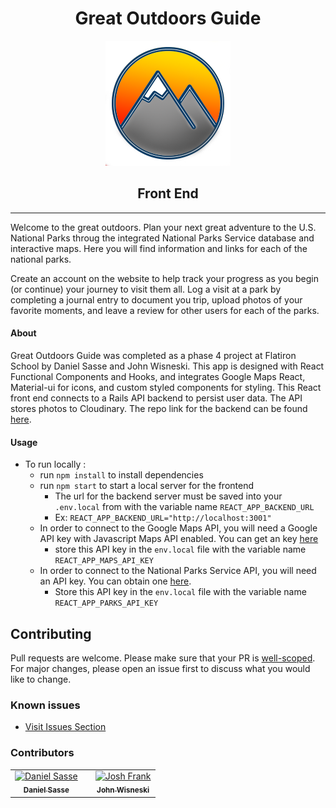 <h1 style="text-align: center"> Great Outdoors Guide </h1>
<p align="center">
<img 
  src="./src/assets/GOG Logo 2.png"
  alt="Fludoku Animation" 
>
</p>
<h2 style="text-align: center"> Front End </h2>

---  

Welcome to the great outdoors. Plan your next great adventure to the U.S. National Parks throug the integrated National Parks Service database and interactive maps. Here you will find information and links for each of the national parks.

Create an account on the website to help track your progress as you begin (or continue) your journey to visit them all. Log a visit at a park by completing a journal entry to document you trip, upload photos of your favorite moments, and leave a review for other users for each of the parks.

#### About

Great Outdoors Guide was completed as a phase 4 project at Flatiron School by Daniel Sasse and John Wisneski. This app is designed with React Functional Components and Hooks, and integrates Google Maps React, Material-ui for icons, and custom styled components for styling. This React front end connects to a Rails API backend to persist user data. The API stores photos to Cloudinary. The repo link for the backend can be found [here]("https://github.com/dsasse07/great-outdoors-guide-backend"). 

#### Usage

* To run locally :
  * run `npm install` to install dependencies
  * run `npm start` to start a local server for the frontend
    * The url for the backend server must be saved into your `.env.local` from with the variable name `REACT_APP_BACKEND_URL `
    * Ex: `REACT_APP_BACKEND_URL="http://localhost:3001"`
  * In order to connect to the Google Maps API, you will need a Google API key with Javascript Maps API enabled. You can get an key [here](https://developers.google.com/maps/gmp-get-started)
    * store this API key in the `env.local` file with the variable name `REACT_APP_MAPS_API_KEY`
  * In order to connect to the National Parks Service API, you will need an API key. You can obtain one [here](https://www.nps.gov/subjects/developer/get-started.htm).
    * Store this API key in the `env.local` file with the variable name `REACT_APP_PARKS_API_KEY`


## Contributing
Pull requests are welcome. Please make sure that your PR is <a href="https://www.netlify.com/blog/2020/03/31/how-to-scope-down-prs/">well-scoped</a>. For major changes, please open an issue first to discuss what you would like to change.

### Known issues
* <a href="https://github.com/dsasse07/great-outdoors-guide-frontend/issues">Visit Issues Section</a>

### Contributors
<table>
  <tr>
    <td align="center"><a href="https://github.com/dsasse07"><img src="https://avatars1.githubusercontent.com/u/72173601?s=400&u=57e4654c70d63d16bc5b84e2878d97f770672715&v=4" width="200px;" alt="Daniel Sasse"/><br /><sub><b>Daniel Sasse</b></sub></a><br />
    <td></td>
    <td align="center"><a href="https://github.com/BoltVanderhuge"><img src="https://avatars.githubusercontent.com/u/73249559?s=460&u=adaeb89f6348b05852c1c2ce60ed4bb91b94bd60&v=4" width="200px;" alt="Josh Frank"/><br /><sub><b>John Wisneski</b></sub></a><br />
    </tr>